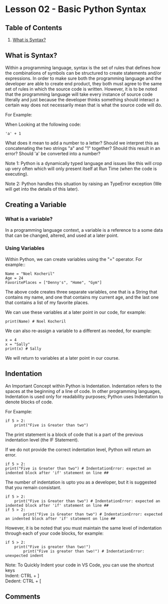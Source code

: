 # Lesson 02 - Basic Python Syntax

## Table of Contents

1. [What is Syntax?](#what-is-syntax)

## What is Syntax? <a id="what-is-syntax" name="what-is-syntax"></a>

Within a programming language, syntax is the set of rules that defines how the combinations of symbols can be structured to create statements and/or expressions. In order to make sure both the programming language and the developer are able to create end product, they both must agree to the same set of rules in which the source code is written. However, it is to be noted that the programming language will take every instance of source code literally and just because the developer thinks something should interact a certain way does not necessarily mean that is what the source code will do.

For Example:

When Looking at the following code:

```
'a' + 1
```

What does it mean to add a number to a letter? Should we interpret this as concatenating the two strings "a" and "1" together? Should this result in an error? Should 'a' be converted into a number?

Note 1: Python is a dynamically typed language and issues like this will crop up very often which will only present itself at Run Time (when the code is executing).

Note 2: Python handles this situation by raising an TypeError exception (We will get into the details of this later).

## Creating a Variable

### What is a variable?

In a programming language context, a variable is a reference to a some data that can be changed, altered, and used at a later point.

### Using Variables

Within Python, we can create variables using the "=" operator. For example::

```
Name = "Noel Kocheril"
Age = 24
FavoritePlaces = ["Denny's", "Home", "Gym"]
```

The above code creates three separate variables, one that is a String that contains my name, and one that contains my current age, and the last one that contains a list of my favorite places.

We can use these variables at a later point in our code, for example:

```
print(Name) # Noel Kocheril
```

We can also re-assign a variable to a different as needed, for example:

```
x = 4
x = "Sally"
print(x) # Sally
```

We will return to variables at a later point in our course.

## Indentation

An Important Concept within Python is Indentation. Indentation refers to the spaces at the beginning of a line of code. In other programming languages, Indentation is used only for readability purposes; Python uses Indentation to denote blocks of code.

For Example:

```
if 5 > 2:
    print("Five is Greater than two")
```

The print statement is a block of code that is a part of the previous indentation level (the IF Statement).

If we do not provide the correct indentation level, Python will return an error.

```
if 5 > 2:
print("Five is Greater than two") # IndentationError: expected an indented block after 'if' statement on line ##
```

The number of indentation is upto you as a developer, but it is suggested that you remain consistant.

```
if 5 > 2:
    print("Five is Greater than two") # IndentationError: expected an indented block after 'if' statement on line ##
if 5 > 2:
        print("Five is Greater than two") # IndentationError: expected an indented block after 'if' statement on line ##
```

However, it is be noted that you must maintain the same level of indentation through each of your code blocks, for example:

```
if 5 > 2:
    print("Five is greater than two!")
        print("Five is greater than two!") # IndentationError: unexpected indent
```

Note: To Quickly Indent your code in VS Code, you can use the shortcut keys \
Indent: CTRL + ] \
Dedent: CTRL + [

## Comments

